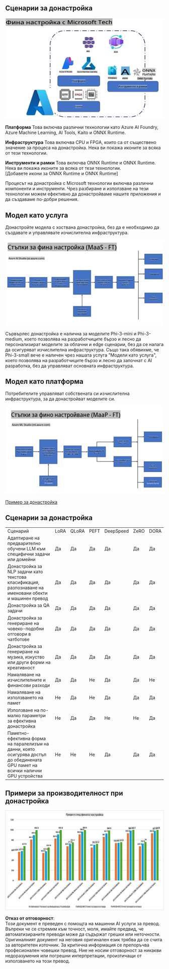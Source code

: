 ## Сценарии за донастройка

![Донастройка с MS услуги](../../../../translated_images/FinetuningwithMS.25759a0154a97ad90e43a6cace37d6bea87f0ac0236ada3ad5d4a1fbacc3bdf7.bg.png)

**Платформа** Това включва различни технологии като Azure AI Foundry, Azure Machine Learning, AI Tools, Kaito и ONNX Runtime.

**Инфраструктура** Това включва CPU и FPGA, които са от съществено значение за процеса на донастройка. Нека ви покажа иконите за всяка от тези технологии.

**Инструменти и рамки** Това включва ONNX Runtime и ONNX Runtime. Нека ви покажа иконите за всяка от тези технологии.  
[Добавете икони за ONNX Runtime и ONNX Runtime]

Процесът на донастройка с Microsoft технологии включва различни компоненти и инструменти. Чрез разбиране и използване на тези технологии можем ефективно да донастройваме нашите приложения и да създаваме по-добри решения.

## Модел като услуга

Донастройте модела с хоствана донастройка, без да е необходимо да създавате и управлявате изчислителна инфраструктура.

![MaaS Донастройка](../../../../translated_images/MaaSfinetune.6184d80a336ea9d7bb67a581e9e5d0b021cafdffff7ba257c2012e2123e0d77e.bg.png)

Сървърлес донастройка е налична за моделите Phi-3-mini и Phi-3-medium, което позволява на разработчиците бързо и лесно да персонализират моделите за облачни и edge сценарии, без да се налага да осигуряват изчислителна инфраструктура. Също така обявихме, че Phi-3-small вече е наличен чрез нашата услуга "Модели като услуга", което позволява на разработчиците бързо и лесно да започнат с AI разработка, без да управляват основната инфраструктура.

## Модел като платформа

Потребителите управляват собствената си изчислителна инфраструктура, за да донастройват моделите си.

![Maap Донастройка](../../../../translated_images/MaaPFinetune.cf8b08ef05bf57f362da90834be87562502f4370de4a7325a9fb03b8c008e5e7.bg.png)

[Пример за донастройка](https://github.com/Azure/azureml-examples/blob/main/sdk/python/foundation-models/system/finetune/chat-completion/chat-completion.ipynb)

## Сценарии за донастройка

| | | | | | | |
|-|-|-|-|-|-|-|
|Сценарий|LoRA|QLoRA|PEFT|DeepSpeed|ZeRO|DORA|
|Адаптиране на предварително обучени LLM към специфични задачи или домейни|Да|Да|Да|Да|Да|Да|
|Донастройка за NLP задачи като текстова класификация, разпознаване на именовани обекти и машинен превод|Да|Да|Да|Да|Да|Да|
|Донастройка за QA задачи|Да|Да|Да|Да|Да|Да|
|Донастройка за генериране на човеко-подобни отговори в чатботове|Да|Да|Да|Да|Да|Да|
|Донастройка за генериране на музика, изкуство или други форми на креативност|Да|Да|Да|Да|Да|Да|
|Намаляване на изчислителните и финансови разходи|Да|Да|Не|Да|Да|Не|
|Намаляване на използването на памет|Не|Да|Не|Да|Да|Да|
|Използване на по-малко параметри за ефективна донастройка|Не|Да|Да|Не|Не|Да|
|Паметно-ефективна форма на паралелизъм на данни, която осигурява достъп до обединената GPU памет на всички налични GPU устройства|Не|Не|Не|Да|Да|Да|

## Примери за производителност при донастройка

![Производителност при донастройка](../../../../translated_images/Finetuningexamples.9dbf84557eef43e011eb7cadf51f51686f9245f7953e2712a27095ab7d18a6d1.bg.png)

**Отказ от отговорност**:  
Този документ е преведен с помощта на машинни AI услуги за превод. Въпреки че се стремим към точност, моля, имайте предвид, че автоматизираните преводи може да съдържат грешки или неточности. Оригиналният документ на неговия оригинален език трябва да се счита за авторитетен източник. За критична информация се препоръчва професионален човешки превод. Ние не носим отговорност за никакви недоразумения или погрешни интерпретации, произтичащи от използването на този превод.